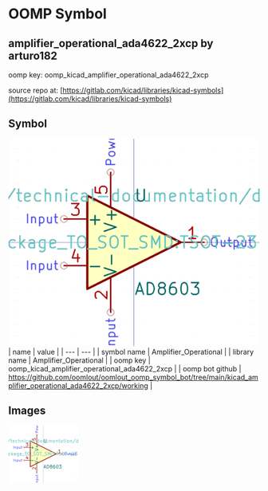 # OOMP Symbol  
## amplifier_operational_ada4622_2xcp  by arturo182  
  
oomp key: oomp_kicad_amplifier_operational_ada4622_2xcp  
  
source repo at: [https://gitlab.com/kicad/libraries/kicad-symbols](https://gitlab.com/kicad/libraries/kicad-symbols)  
## Symbol  
  
[![working.png](working_600.png)](working.png)  
| name | value | 
| --- | --- | 
| symbol name | Amplifier_Operational | 
| library name | Amplifier_Operational | 
| oomp key | oomp_kicad_amplifier_operational_ada4622_2xcp | 
| oomp bot github | https://github.com/oomlout/oomlout_oomp_symbol_bot/tree/main/kicad_amplifier_operational_ada4622_2xcp/working | 
## Images  
  
[![working.png](working_140.png)](working.png)  
